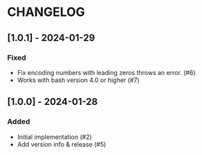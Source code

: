 # CHANGELOG

## [1.0.1] - 2024-01-29

### Fixed

- Fix encoding numbers with leading zeros throws an error. (#6)
- Works with bash version 4.0 or higher (#7)

## [1.0.0] - 2024-01-28

### Added

- Initial implementation (#2)
- Add version info & release (#5)
